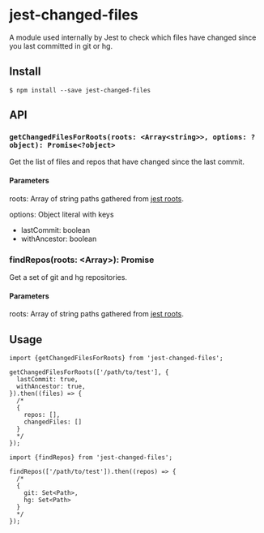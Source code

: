 # jest-changed-files

A module used internally by Jest to check which files have changed since you last committed in git or hg.

## Install

    $ npm install --save jest-changed-files

## API

### `getChangedFilesForRoots(roots: <Array<string>>, options: ?object): Promise<?object>`

Get the list of files and repos that have changed since the last commit.

#### Parameters

roots: Array of string paths gathered from [jest roots](https://jestjs.io/docs/configuration.html#roots-array-string).

options: Object literal with keys

- lastCommit: boolean
- withAncestor: boolean

### findRepos(roots: &lt;Array&gt;): Promise

Get a set of git and hg repositories.

#### Parameters

roots: Array of string paths gathered from [jest roots](https://jestjs.io/docs/configuration.html#roots-array-string).

## Usage

    import {getChangedFilesForRoots} from 'jest-changed-files';

    getChangedFilesForRoots(['/path/to/test'], {
      lastCommit: true,
      withAncestor: true,
    }).then((files) => {
      /*
      {
        repos: [],
        changedFiles: []
      }
      */
    });

    import {findRepos} from 'jest-changed-files';

    findRepos(['/path/to/test']).then((repos) => {
      /*
      {
        git: Set<Path>,
        hg: Set<Path>
      }
      */
    });
